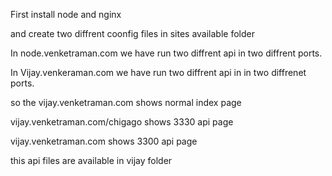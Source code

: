 
First install node and nginx



and create two diffrent coonfig files in sites available folder

In node.venketraman.com we have run two diffrent api in two diffrent ports.






In Vijay.venkeraman.com we have run two diffrent api in in two diffrenet ports.

so the vijay.venketraman.com shows normal index page


vijay.venketraman.com/chigago shows 3330 api page


vijay.venketraman.com shows 3300 api page



this api files are available in vijay folder
